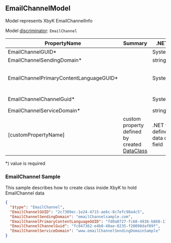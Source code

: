 <!-- generated file with tool "Kentico.Xperience.UMT.DocUtils" - edited through template "UmtModel.cshtml" -->
## EmailChannelModel
Model represents XbyK EmailChannelInfo

Model [discriminator](../UmtModel.md#discriminator): `EmailChannel`

|PropertyName|Summary|.NET Type|Notes|
|---|---|---|---|
|EmailChannelGUID\*||System.Guid?|[UniqueId](../UmtModel.md#UniqueId)|
|EmailChannelSendingDomain\*||string?||
|EmailChannelPrimaryContentLanguageGUID\*||System.Guid?|Reference to [ContentLanguageInfo](../References.md#ContentLanguageInfo) on property EmailChannelPrimaryContentLanguageID **required**|
|EmailChannelChannelGuid\*||System.Guid?|Reference to [ChannelInfo](../References.md#ChannelInfo) on property EmailChannelChannelID **required**|
|EmailChannelServiceDomain\*||string?||
|[customPropertyName]|custom property defined by created [DataClass](./DataClassModel.md)|.NET type defined by data class field||

<p>*) value is required</p>


### EmailChannel Sample
This sample describes how to create class inside XbyK to hold EmailChannel data
```json
{
  "$type": "EmailChannel",
  "EmailChannelGUID": "2c7309ec-1e24-4715-ae6c-8c7efc98a4c5",
  "EmailChannelSendingDomain": "emailChannelsample.com",
  "EmailChannelPrimaryContentLanguageGUID": "fd0a0727-fc68-4936-b868-119df0f0ad7a",
  "EmailChannelChannelGuid": "fc847362-e4b0-40ae-8235-f20098daf09f",
  "EmailChannelServiceDomain": "www.emailChannelSendingDomainSample"
}
```
